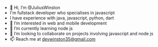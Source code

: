 - 👋 Hi, I’m @JuliusWinston
- I'm fullstack developer who specialises in javascript
- I have experience with java, javascript, python, dart
- 👀 I’m interested in web and mobile development
- 🌱 I’m currently learning node js
- 💞️ I’m looking to collaborate on projects involving javascript and node js
- 📫 Reach me at devwinston35@gmail.com

<!---
JuliusWinston/JuliusWinston is a ✨ special ✨ repository because its `README.md` (this file) appears on your GitHub profile.
You can click the Preview link to take a look at your changes.
--->
